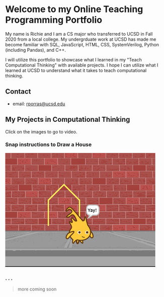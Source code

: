 # Welcome to my Online Teaching Programming Portfolio

My name is Richie and I am a CS major who transferred to UCSD in Fall 2020 from a local college. My undergrduate work at UCSD has made me become familiar with SQL, JavaScript, HTML, CSS, SystemVerilog, Python (including Pandas), and C++.

I will utilize this portfolio to showcase what I learned in my "Teach Computational Thinking" with available projects. I hope I can utilize what I learned at UCSD to understand what it takes to teach computational thinking.

## Contact

- email: rporras@ucsd.edu


## My Projects in Computational Thinking

Click on the images to go to video.

### Snap instructions to Draw a House


[![Explaining Snap House Program](images/house-thumbnail.png)](https://youtu.be/PTv4_EqkoJg "Youtube Video of House Instructions")

### . . . 

> more coming soon 